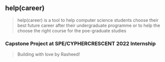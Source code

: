 ##  help(career)

>   help(career) is a tool to help computer science students choose their best future career after their undergraduate programme or to help the choose the right course for the poe-graduate studies

### Capstone Project at SPE/CYPHERCRESCENT 2022 Internship

>   Building with love by Rasheed!
